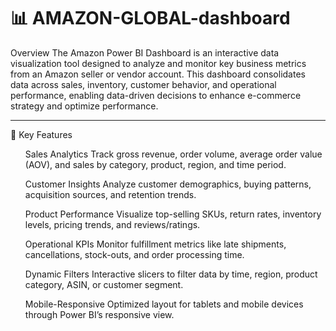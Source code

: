 # 📊 AMAZON-GLOBAL-dashboard
Overview
The Amazon Power BI Dashboard is an interactive data visualization tool designed to analyze and monitor key business metrics from an Amazon seller or vendor account. This dashboard consolidates data across sales, inventory, customer behavior, and operational performance, enabling data-driven decisions to enhance e-commerce strategy and optimize performance.
<hr>

🎯 Key Features
<ol>
  Sales Analytics
  Track gross revenue, order volume, average order value (AOV), and sales by category, product, region, and time period.

 Customer Insights
  Analyze customer demographics, buying patterns, acquisition sources, and retention trends.

 Product Performance
  Visualize top-selling SKUs, return rates, inventory levels, pricing trends, and reviews/ratings.

 Operational KPIs
  Monitor fulfillment metrics like late shipments, cancellations, stock-outs, and order processing time.

 Dynamic Filters
  Interactive slicers to filter data by time, region, product category, ASIN, or customer segment.

 Mobile-Responsive
  Optimized layout for tablets and mobile devices through Power BI’s responsive view.
</ol>
